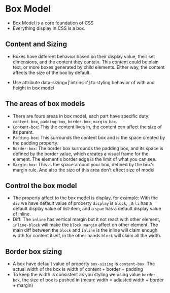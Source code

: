 # Box Model

- Box Model is a core foundation of CSS
- Everything display in CSS is a box.

## Content and Sizing

- Boxes have different behavior based on their display value, their set dimensions, and the content they contain. This content could be plain text, or more boxes generated by child elements. Either way, the content affects the size of the box by default.

- Use attribute data-sizing=['intrinsic'] to styling behavior of with and height in box model

## The areas of box models

- There are fours areas in box model, each part have specific duty: `content-box`, `padding-box`, `border-box`, `margin-box`.
- `Content-box`: This the content lives in, the content can affect the size of its parent.
- `Padding-box`: This surrounds the content box and is the space created by the padding property.
- `Border-box`: The border box surrounds the padding box, and its space is defined by the border value, which creates a visual frame for the element. The element's border edge is the limit of what you can see.
- `Margin-box`: This is the space around your box, defined by the box's margin rule. And also the size of this area don't effect size of model

## Control the box model

- The property affect to the box model is display, for example: With the `div` we have default value of property `display` is `block`, , a `li` has a default display value of list-item, and a `span` has a default display value of inline.
- Diff: The `inline` has vertical margin but it not react with other element, `inline-block` will make the `block margin` affect on other element. The main diff between the `block` and `inline` is the inline will claim enough width for content itself, in the other hands `block` will claim all the width.

## Border box sizing

- A box have default value of property `box-sizing` is `content-box`. The actual width of the box is width of content + border + padding
- To keep the width is consistent as you styling we using value `border-box`, the size of box is pushed in (mean: width = adjusted width + border + margin)
